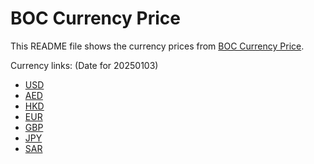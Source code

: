 # BOC Currency Price

This README file shows the currency prices from [BOC Currency Price](https://www.boc.cn/sourcedb/whpj/).

Currency links: (Date for 20250103)

- [USD](https://bocurrencyprice.techina.science/BOC_CURRENCY_PRICE/USD/20250103.json)
- [AED](https://bocurrencyprice.techina.science/BOC_CURRENCY_PRICE/AED/20250103.json)
- [HKD](https://bocurrencyprice.techina.science/BOC_CURRENCY_PRICE/HKD/20250103.json)
- [EUR](https://bocurrencyprice.techina.science/BOC_CURRENCY_PRICE/EUR/20250103.json)
- [GBP](https://bocurrencyprice.techina.science/BOC_CURRENCY_PRICE/GBP/20250103.json)
- [JPY](https://bocurrencyprice.techina.science/BOC_CURRENCY_PRICE/JPY/20250103.json)
- [SAR](https://bocurrencyprice.techina.science/BOC_CURRENCY_PRICE/SAR/20250103.json)
